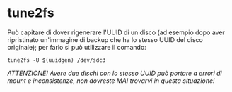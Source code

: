 # tune2fs
Può capitare di dover rigenerare l'UUID di un disco (ad esempio dopo aver ripristinato un'immagine di backup che ha lo stesso UUID del disco originale); per farlo
si può utilizzare il comando:
```
tune2fs -U $(uuidgen) /dev/sdc3
```
*ATTENZIONE! Avere due dischi con lo stesso UUID può portare a errori di mount e inconsistenze, non dovreste MAI trovarvi in questa situazione!*
